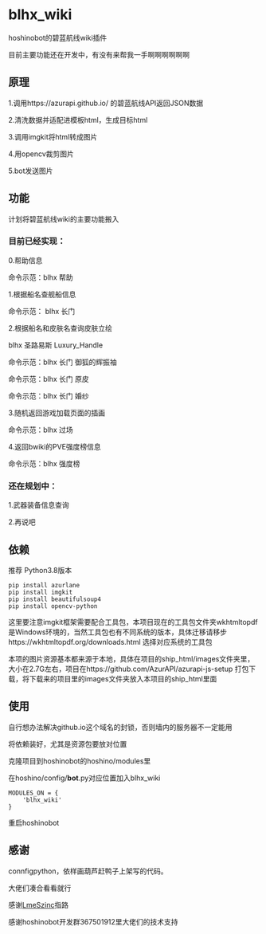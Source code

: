 # blhx_wiki

hoshinobot的碧蓝航线wiki插件

目前主要功能还在开发中，有没有来帮我一手啊啊啊啊啊啊

## 原理

1.调用https://azurapi.github.io/ 的碧蓝航线API返回JSON数据

2.清洗数据并适配进模板html，生成目标html

3.调用imgkit将html转成图片

4.用opencv裁剪图片

5.bot发送图片

## 功能

计划将碧蓝航线wiki的主要功能搬入

### 目前已经实现：

0.帮助信息

命令示范：blhx 帮助

1.根据船名查舰船信息

命令示范： blhx 长门

2.根据船名和皮肤名查询皮肤立绘

blhx 圣路易斯 Luxury_Handle

命令示范：blhx 长门 御狐的辉振袖

命令示范：blhx 长门 原皮

命令示范：blhx 长门 婚纱

3.随机返回游戏加载页面的插画

命令示范：blhx 过场

4.返回bwiki的PVE强度榜信息

命令示范：blhx 强度榜

### 还在规划中：

1.武器装备信息查询

2.再说吧


## 依赖

推荐 Python3.8版本

```pip
pip install azurlane
pip install imgkit
pip install beautifulsoup4
pip install opencv-python
```

这里要注意imgkit框架需要配合工具包，本项目现在的工具包文件夹wkhtmltopdf是Windows环境的，当然工具包也有不同系统的版本，具体迁移请移步https://wkhtmltopdf.org/downloads.html 选择对应系统的工具包

本项的图片资源基本都来源于本地，具体在项目的ship_html/images文件夹里，大小在2.7G左右，项目在https://github.com/AzurAPI/azurapi-js-setup 打包下载，将下载来的项目里的images文件夹放入本项目的ship_html里面

## 使用

自行想办法解决github.io这个域名的封锁，否则墙内的服务器不一定能用

将依赖装好，尤其是资源包要放对位置

克隆项目到hoshinobot的hoshino/modules里

在hoshino/config/__bot__.py对应位置加入blhx_wiki

```
MODULES_ON = {
	'blhx_wiki'
}
```
重启hoshinobot


## 感谢

connfigpython，依样画葫芦赶鸭子上架写的代码。

大佬们凑合看看就行

感谢[LmeSzinc](https://github.com/LmeSzinc)指路

感谢hoshinobot开发群367501912里大佬们的技术支持
